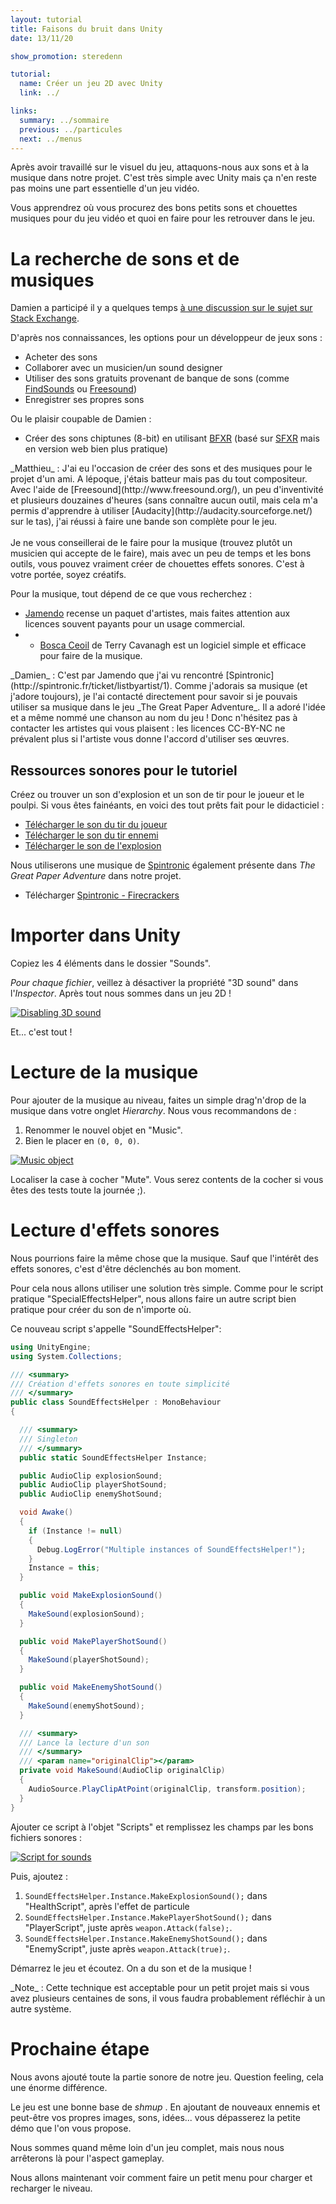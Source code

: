```yaml
---
layout: tutorial
title: Faisons du bruit dans Unity
date: 13/11/20

show_promotion: steredenn

tutorial:
  name: Créer un jeu 2D avec Unity
  link: ../

links:
  summary: ../sommaire
  previous: ../particules
  next: ../menus
---
```


Après avoir travaillé sur le visuel du jeu, attaquons-nous aux sons et à la musique dans notre projet. C'est très simple avec Unity mais ça n'en reste pas moins une part essentielle d'un jeu vidéo.

Vous apprendrez où vous procurez des bons petits sons et chouettes musiques pour du jeu vidéo et quoi en faire pour les retrouver dans le jeu.

# La recherche de sons et de musiques

Damien a participé il y a quelques temps [à une discussion sur le sujet sur Stack Exchange](http://gamedev.stackexchange.com/questions/22525/how-does-a-one-man-developer-do-its-games-sounds).

D'après nos connaissances, les options pour un développeur de jeux sons :

- Acheter des sons
- Collaborer avec un musicien/un sound designer
- Utiliser des sons gratuits provenant de banque de sons (comme [FindSounds](http://www.findsounds.com/) ou [Freesound](http://www.freesound.org/))
- Enregistrer ses propres sons

Ou le plaisir coupable de Damien :

- Créer des sons chiptunes (8-bit) en utilisant [BFXR](http://www.bfxr.net/) (basé sur [SFXR](http://drpetter.se/project_sfxr.html) mais en version web bien plus pratique)

<md-info>
_Matthieu_ : J'ai eu l'occasion de créer des sons et des musiques pour le projet d'un ami. A lépoque, j'étais batteur mais pas du tout compositeur.
<br />Avec l'aide de [Freesound](http://www.freesound.org/), un peu d'inventivité  et plusieurs douzaines d'heures (sans connaître aucun outil, mais cela m'a permis d'apprendre à utiliser [Audacity](http://audacity.sourceforge.net/) sur le tas), j'ai réussi à faire une bande son complète pour le jeu.
<br /><br />
Je ne vous conseillerai de le faire pour la musique (trouvez plutôt un musicien qui accepte de le faire), mais avec un peu de temps et les bons outils, vous pouvez vraiment créer de chouettes effets sonores. C'est à votre portée, soyez créatifs.
</md-info>

Pour la musique, tout dépend de ce que vous recherchez :
- [Jamendo](http://www.jamendo.com/) recense un paquet d'artistes, mais faites attention aux licences souvent payants pour un usage commercial.
- - [Bosca Ceoil](http://distractionware.com/blog/2013/08/bosca-ceoil/) de Terry Cavanagh est un logiciel simple et efficace pour faire de la musique.

<md-info>
_Damien_ : C'est par Jamendo que j'ai vu rencontré [Spintronic](http://spintronic.fr/ticket/listbyartist/1). Comme j'adorais sa musique (et j'adore toujours), je l'ai contacté directement pour savoir si je pouvais utiliser sa musique dans le jeu _The Great Paper Adventure_. Il a adoré  l'idée et a même nommé une chanson au nom du jeu ! Donc n'hésitez pas à contacter les artistes qui vous plaisent : les licences CC-BY-NC ne prévalent plus si l'artiste vous donne l'accord d'utiliser ses œuvres.
</md-info>

## Ressources sonores pour le tutoriel

Créez ou trouver un son d'explosion et un son de tir pour le joueur et le poulpi. Si vous êtes fainéants, en voici des tout prêts fait pour le didacticiel :

- [Télécharger le son du tir du joueur][sound_shot_player]
- [Télécharger le son du tir ennemi][sound_shot_enemy]
- [Télécharger le son de l'explosion][sound_explosion]

Nous utiliserons une musique de [Spintronic](http://spintronic.fr/ticket/listbyartist/1) également présente dans _The Great Paper Adventure_ dans notre projet.

- Télécharger [Spintronic - Firecrackers](http://spintronic.fr/song/download/45?format=mp3)

# Importer dans Unity

Copiez les 4 éléments dans le dossier "Sounds".

_Pour chaque fichier_, veillez à désactiver la propriété "3D sound" dans l'_Inspector_. Après tout nous sommes dans un jeu 2D !

[ ![Disabling 3D sound][3dsound]][3dsound]

Et... c'est tout !

# Lecture de la musique

Pour ajouter de la musique au niveau, faites un simple drag'n'drop de la musique dans votre onglet _Hierarchy_. Nous vous recommandons de :

1. Renommer le nouvel objet en "Music".
2. Bien le placer en `(0, 0, 0)`.

[ ![Music object][music]][music]

Localiser la case à cocher "Mute". Vous serez contents de la cocher si vous êtes des tests toute la journée ;).

# Lecture d'effets sonores

Nous pourrions faire la même chose que la musique. Sauf que l'intérêt des effets sonores, c'est d'être déclenchés au bon moment.

Pour cela nous allons utiliser une solution très simple. Comme pour le script pratique "SpecialEffectsHelper", nous allons faire un autre script bien pratique pour créer du son de n'importe où.

Ce nouveau script s'appelle "SoundEffectsHelper":

```csharp
using UnityEngine;
using System.Collections;

/// <summary>
/// Création d'effets sonores en toute simplicité
/// </summary>
public class SoundEffectsHelper : MonoBehaviour
{

  /// <summary>
  /// Singleton
  /// </summary>
  public static SoundEffectsHelper Instance;

  public AudioClip explosionSound;
  public AudioClip playerShotSound;
  public AudioClip enemyShotSound;

  void Awake()
  {
    if (Instance != null)
    {
      Debug.LogError("Multiple instances of SoundEffectsHelper!");
    }
    Instance = this;
  }

  public void MakeExplosionSound()
  {
    MakeSound(explosionSound);
  }

  public void MakePlayerShotSound()
  {
    MakeSound(playerShotSound);
  }

  public void MakeEnemyShotSound()
  {
    MakeSound(enemyShotSound);
  }

  /// <summary>
  /// Lance la lecture d'un son
  /// </summary>
  /// <param name="originalClip"></param>
  private void MakeSound(AudioClip originalClip)
  {
    AudioSource.PlayClipAtPoint(originalClip, transform.position);
  }
}
```

Ajouter ce script à l'objet "Scripts" et remplissez les champs par les bons fichiers sonores :

[ ![Script for sounds][sound_script]][sound_script]

Puis, ajoutez :

1. `SoundEffectsHelper.Instance.MakeExplosionSound();` dans "HealthScript", après l'effet de particule
2. `SoundEffectsHelper.Instance.MakePlayerShotSound();` dans "PlayerScript", juste après `weapon.Attack(false);`.
3. `SoundEffectsHelper.Instance.MakeEnemyShotSound();` dans "EnemyScript", juste après `weapon.Attack(true);`.

Démarrez le jeu et écoutez. On a du son et de la musique !

<md-note>
_Note_ : Cette technique est acceptable pour un petit projet mais si vous avez plusieurs centaines de sons, il vous faudra probablement réfléchir à un autre système.
</md-note>

# Prochaine étape

Nous avons ajouté toute la partie sonore de notre jeu. Question feeling, cela une énorme différence.

Le jeu est une bonne base de _shmup_ . En ajoutant de nouveaux ennemis et peut-être vos propres images, sons, idées... vous dépasserez la petite démo que l'on vous propose.

Nous sommes quand même loin d'un jeu complet, mais nous nous arrêterons là pour l'aspect gameplay.

Nous allons maintenant voir comment faire un petit menu pour charger et recharger le niveau.

[3dsound]: ../../2d-game-unity/sounds/-img/3dsound.png
[music]: ../../2d-game-unity/sounds/-img/music.png
[sound_script]: ../../2d-game-unity/sounds/-img/sound_script.png

[sound_explosion]: ../../2d-game-unity/sounds/-sounds/explosion.wav
[sound_shot_player]: ../../2d-game-unity/sounds/-sounds/shot_player.wav
[sound_shot_enemy]: ../../2d-game-unity/sounds/-sounds/shot_enemy.wav
